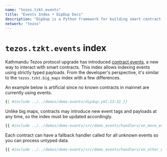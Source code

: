 ```yaml
---
name: "tezos.tzkt.events"
title: "Events Index • DipDup Docs"
description: "DipDup is a Python framework for building smart contract indexers. It helps developers focus on business logic instead of writing a boilerplate to store and serve data."
network: "tezos"
---
```


# `tezos.tzkt.events` index

Kathmandu Tezos protocol upgrade has introduced [contract events](https://tezos.gitlab.io/alpha/event.html), a new way to interact with smart contracts. This index allows indexing events using strictly typed payloads. From the developer's perspective, it's similar to the `tezos.tzkt.big_maps` index with a few differences.

An example below is artificial since no known contracts in mainnet are currently using events.

```yaml [dipdup.yml]
{{ #include ../../demos/demo-events/dipdup.yml:23:32 }}
```

Unlike big maps, contracts may introduce new event tags and payloads at any time, so the index must be updated accordingly.

```python [on_move_event.py]
{{ #include ../../demos/demo-events/src/demo_events/handlers/on_move_event.py:7: }}
```

Each contract can have a fallback handler called for all unknown events so you can process untyped data.

```python [on_other_event.py]
{{ #include ../../demos/demo-events/src/demo_events/handlers/on_other_event.py:6: }}
```
